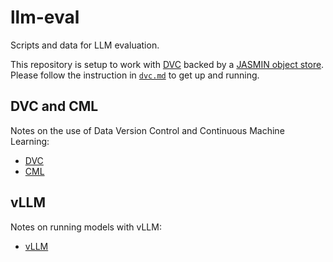 # llm-eval
Scripts and data for LLM evaluation.

This repository is setup to work with [DVC](https://dvc.org/) backed by a [JASMIN object store](https://help.jasmin.ac.uk/docs/short-term-project-storage/using-the-jasmin-object-store/). Please follow the instruction in [`dvc.md`](dvc.md) to get up and running.

## DVC and CML
Notes on the use of Data Version Control and Continuous Machine Learning:
- [DVC](dvc.md)
- [CML](cml.md)

## vLLM
Notes on running models with vLLM:
- [vLLM](vllm.md)